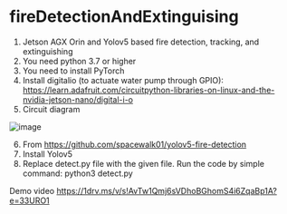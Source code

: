 # fireDetectionAndExtinguising
1. Jetson AGX Orin and Yolov5 based fire detection, tracking, and extinguishing
2. You need python 3.7 or higher
3. You need to install PyTorch
4. Install digitalio (to actuate water pump through GPIO): https://learn.adafruit.com/circuitpython-libraries-on-linux-and-the-nvidia-jetson-nano/digital-i-o
5. Circuit diagram

![image](https://github.com/irfanahmed444/fireDetectionAndExtinguising/assets/94122885/5d5f4598-4d40-48d2-abb4-2fb45a70f109)



6. From https://github.com/spacewalk01/yolov5-fire-detection
7. Install Yolov5
8. Replace detect.py file with the given file.
Run the code by simple command:  python3 detect.py

Demo video
https://1drv.ms/v/s!AvTw1Qmj6sVDhoBGhomS4i6ZqaBp1A?e=33URO1
